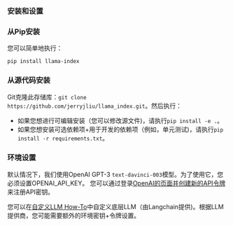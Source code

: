 ### 安装和设置

### 从Pip安装

您可以简单地执行：
```
pip install llama-index
```

### 从源代码安装
Git克隆此存储库：`git clone https://github.com/jerryjliu/llama_index.git`。然后执行：

- 如果您想进行可编辑安装（您可以修改源文件)，请执行`pip install -e .`。
- 如果您想安装可选依赖项+用于开发的依赖项（例如，单元测试)，请执行`pip install -r requirements.txt`。

### 环境设置

默认情况下，我们使用OpenAI GPT-3 `text-davinci-003`模型。为了使用它，您必须设置OPENAI_API_KEY。
您可以通过登录[OpenAI的页面并创建新的API令牌](https://beta.openai.com/account/api-keys)来注册API密钥。

您可以在[自定义LLM How-To](/how_to/customization/custom_llms.md)中自定义底层LLM（由Langchain提供)。根据LLM提供商，您可能需要额外的环境密钥+令牌设置。